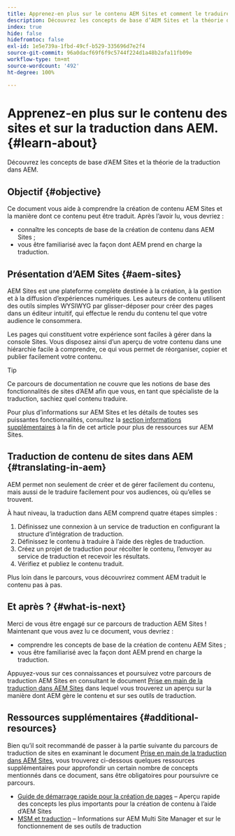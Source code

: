 ```yaml
---
title: Apprenez-en plus sur le contenu AEM Sites et comment le traduire dans AEM.
description: Découvrez les concepts de base d’AEM Sites et la théorie de la traduction dans AEM.
index: true
hide: false
hidefromtoc: false
exl-id: 1e5e739a-1fbd-49cf-b529-335696d7e2f4
source-git-commit: 96a0dacf69f6f9c5744f224d1a48b2afa11fb09e
workflow-type: tm+mt
source-wordcount: '492'
ht-degree: 100%

---
```


# Apprenez-en plus sur le contenu des sites et sur la traduction dans AEM. {#learn-about}

Découvrez les concepts de base d’AEM Sites et la théorie de la traduction dans AEM.

## Objectif {#objective}

Ce document vous aide à comprendre la création de contenu AEM Sites et la manière dont ce contenu peut être traduit. Après l’avoir lu, vous devriez :

* connaître les concepts de base de la création de contenu dans AEM Sites ;
* vous être familiarisé avec la façon dont AEM prend en charge la traduction.

## Présentation d’AEM Sites {#aem-sites}

AEM Sites est une plateforme complète destinée à la création, à la gestion et à la diffusion d’expériences numériques. Les auteurs de contenu utilisent des outils simples WYSIWYG par glisser-déposer pour créer des pages dans un éditeur intuitif, qui effectue le rendu du contenu tel que votre audience le consommera.

Les pages qui constituent votre expérience sont faciles à gérer dans la console Sites. Vous disposez ainsi d’un aperçu de votre contenu dans une hiérarchie facile à comprendre, ce qui vous permet de réorganiser, copier et publier facilement votre contenu.

>[!TIP]
>
>Ce parcours de documentation ne couvre que les notions de base des fonctionnalités de sites d’AEM afin que vous, en tant que spécialiste de la traduction, sachiez quel contenu traduire.
>
>Pour plus d’informations sur AEM Sites et les détails de toutes ses puissantes fonctionnalités, consultez la [section informations supplémentaires](#additional-information) à la fin de cet article pour plus de ressources sur AEM Sites.

## Traduction de contenu de sites dans AEM {#translating-in-aem}

AEM permet non seulement de créer et de gérer facilement du contenu, mais aussi de le traduire facilement pour vos audiences, où qu’elles se trouvent.

À haut niveau, la traduction dans AEM comprend quatre étapes simples :

1. Définissez une connexion à un service de traduction en configurant la structure d’intégration de traduction.
1. Définissez le contenu à traduire à l’aide des règles de traduction.
1. Créez un projet de traduction pour récolter le contenu, l’envoyer au service de traduction et recevoir les résultats.
1. Vérifiez et publiez le contenu traduit.


Plus loin dans le parcours, vous découvrirez comment AEM traduit le contenu pas à pas.

## Et après ? {#what-is-next}

Merci de vous être engagé sur ce parcours de traduction AEM Sites ! Maintenant que vous avez lu ce document, vous devriez :

* comprendre les concepts de base de la création de contenu AEM Sites ;
* vous être familiarisé avec la façon dont AEM prend en charge la traduction.

Appuyez-vous sur ces connaissances et poursuivez votre parcours de traduction AEM Sites en consultant le document [Prise en main de la traduction dans AEM Sites](getting-started.md) dans lequel vous trouverez un aperçu sur la manière dont AEM gère le contenu et sur ses outils de traduction.

## Ressources supplémentaires {#additional-resources}

Bien qu’il soit recommandé de passer à la partie suivante du parcours de traduction de sites en examinant le document [Prise en main de la traduction dans AEM Sites](getting-started.md), vous trouverez ci-dessous quelques ressources supplémentaires pour approfondir un certain nombre de concepts mentionnés dans ce document, sans être obligatoires pour poursuivre ce parcours.

* [Guide de démarrage rapide pour la création de pages](/help/sites-cloud/authoring/getting-started/quick-start.md) – Aperçu rapide des concepts les plus importants pour la création de contenu à l’aide d’AEM Sites
* [MSM et traduction](/help/sites-cloud/administering/msm-and-translation.md) – Informations sur AEM Multi Site Manager et sur le fonctionnement de ses outils de traduction
